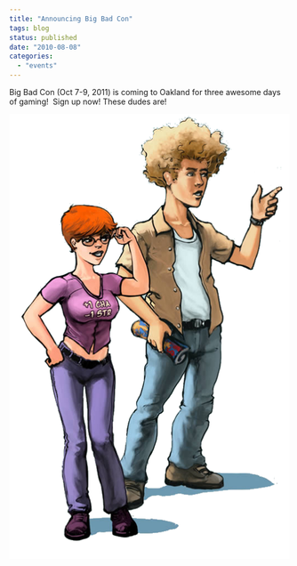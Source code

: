 ```yaml
---
title: "Announcing Big Bad Con"
tags: blog
status: published
date: "2010-08-08"
categories: 
  - "events"
---
```


Big Bad Con (Oct 7-9, 2011) is coming to Oakland for three awesome days of gaming!  Sign up now! These dudes are!

[![](/images/left-gamers.png "left-gamers")](http://www.bigbadcon.com/wp-content/uploads/2010/08/left-gamers.png)
